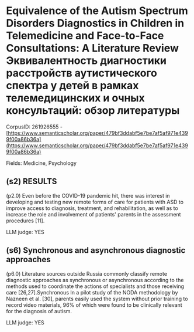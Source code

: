 # Equivalence of the Autism Spectrum Disorders Diagnostics in Children in Telemedicine and Face-to-Face Consultations: A Literature Review Эквивалентность диагностики расстройств аутистического спектра у детей в рамках телемедицинских и очных консультаций: обзор литературы

CorpusID: 261926555 - [https://www.semanticscholar.org/paper/479bf3ddabf5e7be7af5af971e4399f00a86b36a](https://www.semanticscholar.org/paper/479bf3ddabf5e7be7af5af971e4399f00a86b36a)

Fields: Medicine, Psychology

## (s2) RESULTS
(p2.0) Even before the COVID-19 pandemic hit, there was interest in developing and testing new remote forms of care for patients with ASD to improve access to diagnosis, treatment, and rehabilitation, as well as to increase the role and involvement of patients' parents in the assessment procedures [11].

LLM judge: YES

## (s6) Synchronous and asynchronous diagnostic approaches
(p6.0) Literature sources outside Russia commonly classify remote diagnostic approaches as synchronous or asynchronous according to the methods used to coordinate the actions of specialists and those receiving care [26,27].Synchronous In a pilot study of the NODA methodology by Nazneen et al. [30], parents easily used the system without prior training to record video materials, 96% of which were found to be clinically relevant for the diagnosis of autism.

LLM judge: YES

